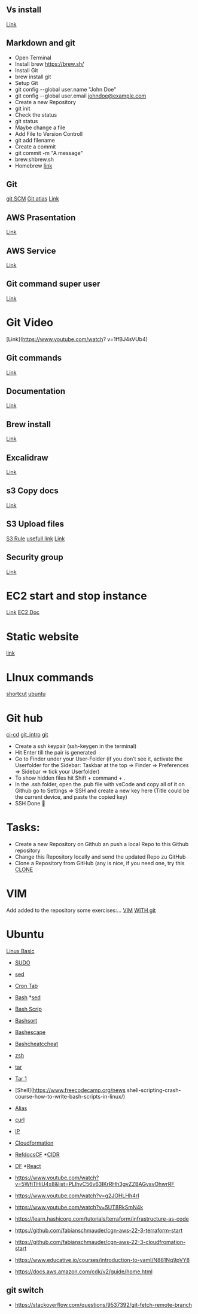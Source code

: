 ## Vs install
[Link](https://code.visualstudio.com)
## Markdown and git

- Open Terminal
- Install brew https://brew.sh/
- Install Git
- brew install git
- Setup Git
- git config --global user.name "John Doe"
- git config --global user.email johndoe@example.com
- Create a new Repository
- git init
- Check the status
- git status
- Maybe change a file
- Add File to Version Controll
- git add filename
- Create a commit
- git commit -m "A message"
- brew.shbrew.sh
- Homebrew
[link](https://daringfireball.net/projects/markdown/basics)
## Git 
[git SCM](https://git-scm.com/book/en/v2/Getting-Started-What-is-Git%3F)
[Git atlas](https://www.atlassian.com/git/tutorials/using-branches?section=git-branch)
[Link](https://shiny-goggles-0bc3dcca.pages.github.io/git.html)
## AWS Prasentation
[Link](https://shiny-goggles-0bc3dcca.pages.github.io/welcome.html#3)
## AWS Service
[Link](https://www.youtube.com/watch?v=BtJAsvJOlhM)
## Git command super user
[Link](https://superuser.com/questions/1419613/change-git-init-default-branch-name)
# Git Video
[Link](https://www.youtube.com/watch?
v=1ffBJ4sVUb4)
## Git commands
[Link](https://www.atlassian.com/git/glossary)
## Documentation
[Link](https://docs.aws.amazon.com/)
## Brew install 
[Link](https://brew.sh)
## Excalidraw
[Link](https://app.excalidraw.com/l/11yZWnPgCIu/2y0rM3Jq2zj)
## s3 Copy docs
[Link](https://docs.aws.amazon.com/cli/latest/userguide/cli-services-s3-commands.html#using-s3-commands-managing-objects-copy)

## S3 Upload files
[S3 Rule](https://www.middlewareinventory.com/blog/ec2-s3-copy/)
[usefull link](https://medium.com/plusteam/upload-files-to-aws-s3-with-public-read-acl-using-aws-cli-or-boto-3-2e2bc67bbd63)
[Link](https://codingsight.com/upload-files-to-aws-s3-with-the-aws-cli/)
## Security group
[Link](https://docs.aws.amazon.com/vpc/latest/userguide/VPC_SecurityGroups.html)
# EC2 start and stop instance
[Link](https://docs.aws.amazon.com/AWSEC2/latest/UserGuide/Stop_Start.html)
[EC2 Doc](https://asf.alaska.edu/how-to/data-recipes/moving-files-into-and-out-of-an-aws-ec2-instance-windows/)

# Static website
[link](https://sammeechward.com/aws-cli-s3-static-website/)

# LInux commands
[shortcut](https://linuxhandbook.com/linux-shortcuts/)
[ubuntu](https://itsfoss.com/clear-terminal-ubuntu/)


# Git hub
[ci-cd](https://github.com/fabianschmauder/cgn-aws-22-3-ci-cd-start)
[git_intro](https://github.com/Droggelbecher92/Git-Intro)
[git](https://github.com/neuefische/protocol-aws-22-1/blob/main/protocol/2022-02-02-Wednesday.md)

- Create a ssh keypair (ssh-keygen  in the terminal)
- Hit Enter till the pair is generated
- Go to Finder under your User-Folder (if you don’t see it, activate the Userfolder for the Sidebar: Taskbar at the top => Finder => Preferences => Sidebar => tick your Userfolder)
- To show hidden files hit Shift + command + .
- In the .ssh folder, open the .pub file with vsCode and copy all of it
on Github go to Settings => SSH and create a new key here (Title could be the current device, and paste the copied key)
- SSH Done :partying_face:
# Tasks:
- Create a new Repository on Github an push a local Repo to this Github repository
- Change this Repository locally and send the updated Repo zu GitHub
- Clone a Repository from GitHub (any is nice, if you need one, try this [CLONE](https://github.com/Droggelbecher92/AWSTrainer)
# VIM
Add added to the repository some exercises:…
[VIM](https://vim-adventures.com/)
[WITH git](https://skills.github.com/)

# Ubuntu
[Linux Basic](https://ubuntu.com/tutorials/command-line-for-beginners#2-a-brief-history-lesson)
* [SUDO](https://linuxize.com/post/su-command-in-linux/)
* [sed](https://www.geeksforgeeks.org/sed-command-in-linux-unix-with-examples/)

* [Cron Tab](https://crontab.guru)
* [Bash](https://linuxhint.com/while_read_line_bash/)
*[sed](https://linuxtect.com/sed-command-examples-in-linux/)
* [Bash Scrip](https://ryanstutorials.net/bash-scripting-tutorial/bash-input.php)
* [Bashsort](https://linuxhint.com/bash_sort_command/)
* [Bashescape](https://linuxhint.com/bash_escape_quotes/)
* [Bashcheatccheat](https://www.educative.io/blog/bash-shell-command-cheat-sheet)
* [zsh](https://ohmyz.sh/)
* [tar](https://www.interserver.net/tips/kb/use-tar-command-linux-examples/)
* [Tar 1](https://www.geeksforgeeks.org/tar-command-linux-examples/)
* [Shell](https://www.freecodecamp.org/news shell-scripting-crash-course-how-to-write-bash-scripts-in-linux/)
* [Alias](https://unix.stackexchange.com/questions/3773/how-to-pass-parameters-to-an-alias)
* [curl](https://phoenixnap.com/kb/curl-command)
* [IP](https://whatismyipaddress.com/dynamic-static)
* [Cloudformation](https://cloudkatha.com/how-to-execute-ec2-user-data-script-using-cloudformation/)
* [RefdocsCF](https://docs.aws.amazon.com/AWSCloudFormation/latest/UserGuide/aws-resource-ec2-vpc.html)
*[CIDR](https://cidr.xyz/)
* [DF](https://linuxize.com/post/how-to-check-disk-space-in-linux-using-the-df-command/)
*[React](https://reactjs.org/docs/create-a-new-react-app.html#create-react-app)

- https://www.youtube.com/watch?v=5WfiTHiU4x8&list=PLIhvC56v63IKrRHh3gvZZBAGvsvOhwrRF

- https://www.youtube.com/watch?v=g2JOHLHh4rI
- https://www.youtube.com/watch?v=5UT8RkSmN4k

- https://learn.hashicorp.com/tutorials/terraform/infrastructure-as-code

- https://github.com/fabianschmauder/cgn-aws-22-3-terraform-start

- https://github.com/fabianschmauder/cgn-aws-22-3-cloudfromation-start

- https://www.educative.io/courses/introduction-to-yaml/N881Nq9pVY8

- https://docs.aws.amazon.com/cdk/v2/guide/home.html

## git switch
- https://stackoverflow.com/questions/9537392/git-fetch-remote-branch